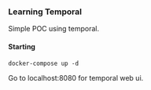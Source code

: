 ### Learning Temporal

Simple POC using temporal.

#### Starting

```
docker-compose up -d
```

Go to localhost:8080 for temporal web ui.
